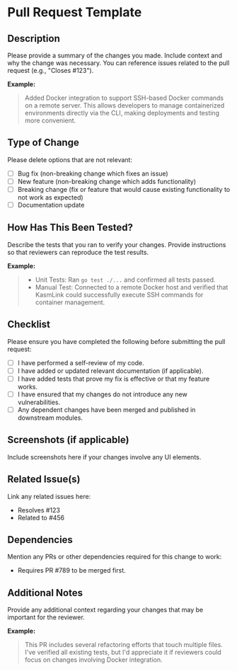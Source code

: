 # Pull Request Template

## Description

Please provide a summary of the changes you made. Include context and why the change was necessary. You can reference issues related to the pull request (e.g., "Closes #123").

**Example:**
> Added Docker integration to support SSH-based Docker commands on a remote server. This allows developers to manage containerized environments directly via the CLI, making deployments and testing more convenient.

## Type of Change

Please delete options that are not relevant:

- [ ] Bug fix (non-breaking change which fixes an issue)
- [ ] New feature (non-breaking change which adds functionality)
- [ ] Breaking change (fix or feature that would cause existing functionality to not work as expected)
- [ ] Documentation update

## How Has This Been Tested?

Describe the tests that you ran to verify your changes. Provide instructions so that reviewers can reproduce the test results.

**Example:**
> - Unit Tests: Ran `go test ./...` and confirmed all tests passed.
> - Manual Test: Connected to a remote Docker host and verified that KasmLink could successfully execute SSH commands for container management.

## Checklist

Please ensure you have completed the following before submitting the pull request:

- [ ] I have performed a self-review of my code.
- [ ] I have added or updated relevant documentation (if applicable).
- [ ] I have added tests that prove my fix is effective or that my feature works.
- [ ] I have ensured that my changes do not introduce any new vulnerabilities.
- [ ] Any dependent changes have been merged and published in downstream modules.

## Screenshots (if applicable)

Include screenshots here if your changes involve any UI elements.

## Related Issue(s)

Link any related issues here:

- Resolves #123
- Related to #456

## Dependencies

Mention any PRs or other dependencies required for this change to work:

- Requires PR #789 to be merged first.

## Additional Notes

Provide any additional context regarding your changes that may be important for the reviewer.

**Example:**
> This PR includes several refactoring efforts that touch multiple files. I've verified all existing tests, but I'd appreciate it if reviewers could focus on changes involving Docker integration.
